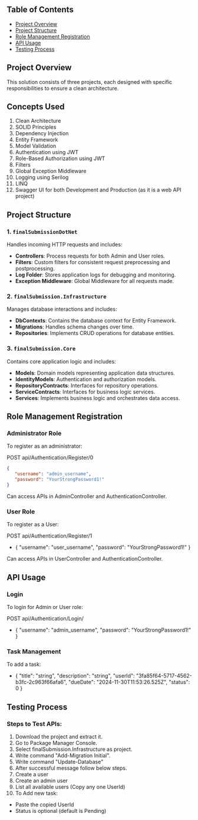 ## Table of Contents
- [Project Overview](#project-overview)
- [Project Structure](#project-structure)
- [Role Management Registration](#role-management-registration)
- [API Usage](#api-usage)
- [Testing Process](#testing-process)

## Project Overview

This solution consists of three projects, each designed with specific responsibilities to ensure a clean architecture.

## Concepts Used
1. Clean Architecture
2. SOLID Principles
3. Dependency Injection
4. Entity Framework
5. Model Validation
6. Authentication using JWT
7. Role-Based Authorization using JWT
8. Filters
9. Global Exception Middleware
10. Logging using Serilog
11. LINQ
12. Swagger UI for both Development and Production (as it is a web API project)

## Project Structure

### 1. `finalSubmissionDotNet`
Handles incoming HTTP requests and includes:
- **Controllers**: Process requests for both Admin and User roles.
- **Filters**: Custom filters for consistent request preprocessing and postprocessing.
- **Log Folder**: Stores application logs for debugging and monitoring.
- **Exception Middleware**: Global Middleware for all requests made.

### 2. `finalSubmission.Infrastructure`
Manages database interactions and includes:
- **DbContexts**: Contains the database context for Entity Framework.
- **Migrations**: Handles schema changes over time.
- **Repositories**: Implements CRUD operations for database entities.

### 3. `finalSubmission.Core`
Contains core application logic and includes:
- **Models**: Domain models representing application data structures.
- **IdentityModels**: Authentication and authorization models.
- **RepositoryContracts**: Interfaces for repository operations.
- **ServiceContracts**: Interfaces for business logic services.
- **Services**: Implements business logic and orchestrates data access.

## Role Management Registration

### Administrator Role
To register as an administrator:

POST api/Authentication/Register/0
```json 
{
   "username": "admin_username",
   "password": "YourStrongPassword1!"
}
```


Can access APIs in AdminController and AuthenticationController.

### User Role
To register as a User:

POST api/Authentication/Register/1
- { "username": "user_username", "password": "YourStrongPassword1!" }


Can access APIs in UserController and AuthenticationController.

## API Usage

### Login
To login for Admin or User role:

POST api/Authentication/Login/
- { "username": "admin_username", "password": "YourStrongPassword1!" }


### Task Management
To add a task:
- { "title": "string", "description": "string", "userId": "3fa85f64-5717-4562-b3fc-2c963f66afa6", "dueDate": "2024-11-30T11:53:26.525Z", "status": 0 }


## Testing Process

### Steps to Test APIs:
1. Download the project and extract it.
2. Go to Package Manager Console.
3. Select finalSubmission.Infrastructure as project.
4. Write command "Add-Migration Initial".
5. Write command "Update-Database"
6. After successful message follow below steps.
7. Create a user
8. Create an admin user  
9. List all available users (Copy any one UserId)
10. To Add new task:
   - Paste the copied UserId
   - Status is optional (default is Pending)
